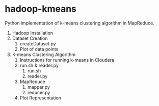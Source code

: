 # hadoop-kmeans
Python implementation of k-means clustering algorithm in MapReduce.

1. Hadoop Installation
2. Dataset Creation 
   1. createDataset.py
   2. Plot of data points
3. K-means Clustering Algorithm
   1. Instructions for running k-means in Cloudera
   2. run.sh & reader.py
      1. run.sh
      2. reader.py
   3. MapReduce
      1. mapper.py
      2. reducer.py 
   4. Plot Representation
